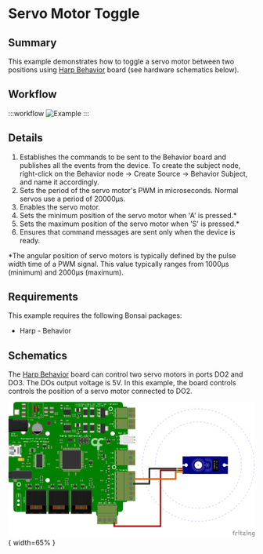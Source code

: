 # Servo Motor Toggle

## Summary
This example demonstrates how to toggle a servo motor between two positions using [Harp Behavior](https://harp-tech.org/api/Harp.Behavior.html) board (see hardware schematics below). 

## Workflow
:::workflow
![Example](~/workflows/HarpExamples/BehaviorBoard/ServoMotorToggle/ServoMotorToggle.bonsai)
:::

## Details
1. Establishes the commands to be sent to the Behavior board and publishes all the events from the device. To create the subject node, right-click on the Behavior node -> Create Source -> Behavior Subject, and name it accordingly. 
2. Sets the period of the servo motor's PWM in microseconds. Normal servos use a period of $20000\mathsf{\mu s}$.
3. Enables the servo motor.
4. Sets the minimum position of the servo motor when 'A' is pressed.* 
5. Sets the maximum position of the servo motor when 'S' is pressed.*
6. Ensures that command messages are sent only when the device is ready.   

*The angular position of servo motors is typically defined by the pulse width time of a PWM signal. This value typically ranges from $1000\mathsf{\mu s}$ (minimum) and $2000\mathsf{\mu s}$ (maximum).

## Requirements
This example requires the following Bonsai packages:
- Harp - Behavior

## Schematics
The [Harp Behavior](https://harp-tech.org/api/Harp.Behavior.html) board can control two servo motors in ports DO2 and DO3. The DOs output voltage is 5V. In this example, the board controls controls the position of a servo motor connected to DO2. 

![Schematics](./ServoMotorToggleSch.svg){ width=65% }
